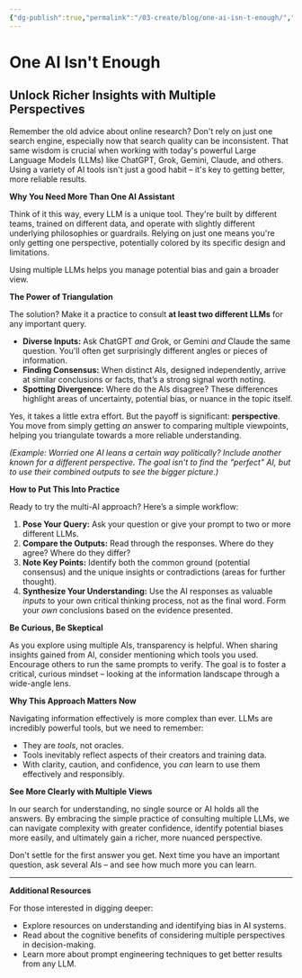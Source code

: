 ```yaml
---
{"dg-publish":true,"permalink":"/03-create/blog/one-ai-isn-t-enough/","title":"One AI Isn't Enough","tags":["ai","machine-learning","perspective"]}
---
```


# One AI Isn't Enough

## Unlock Richer Insights with Multiple Perspectives

Remember the old advice about online research? Don't rely on just one search engine, especially now that search quality can be inconsistent. That same wisdom is crucial when working with today's powerful Large Language Models (LLMs) like ChatGPT, Grok, Gemini, Claude, and others. Using a variety of AI tools isn't just a good habit – it's key to getting better, more reliable results.

**Why You Need More Than One AI Assistant**

Think of it this way, every LLM is a unique tool. They're built by different teams, trained on different data, and operate with slightly different underlying philosophies or guardrails. Relying on just one means you're only getting one perspective, potentially colored by its specific design and limitations.

Using multiple LLMs helps you manage potential bias and gain a broader view.

**The Power of Triangulation**

The solution? Make it a practice to consult **at least two different LLMs** for any important query.

- **Diverse Inputs:** Ask ChatGPT _and_ Grok, or Gemini _and_ Claude the same question. You'll often get surprisingly different angles or pieces of information.
- **Finding Consensus:** When distinct AIs, designed independently, arrive at similar conclusions or facts, that’s a strong signal worth noting.
- **Spotting Divergence:** Where do the AIs disagree? These differences highlight areas of uncertainty, potential bias, or nuance in the topic itself.

Yes, it takes a little extra effort. But the payoff is significant: **perspective**. You move from simply getting _an_ answer to comparing multiple viewpoints, helping you triangulate towards a more reliable understanding.

_(Example: Worried one AI leans a certain way politically? Include another known for a different perspective. The goal isn't to find the "perfect" AI, but to use their combined outputs to see the bigger picture.)_

**How to Put This Into Practice**

Ready to try the multi-AI approach? Here’s a simple workflow:

1. **Pose Your Query:** Ask your question or give your prompt to two or more different LLMs.
2. **Compare the Outputs:** Read through the responses. Where do they agree? Where do they differ?
3. **Note Key Points:** Identify both the common ground (potential consensus) and the unique insights or contradictions (areas for further thought).
4. **Synthesize Your Understanding:** Use the AI responses as valuable _inputs_ to your own critical thinking process, not as the final word. Form your _own_ conclusions based on the evidence presented.

**Be Curious, Be Skeptical**

As you explore using multiple AIs, transparency is helpful. When sharing insights gained from AI, consider mentioning which tools you used. Encourage others to run the same prompts to verify. The goal is to foster a critical, curious mindset – looking at the information landscape through a wide-angle lens.

**Why This Approach Matters Now**

Navigating information effectively is more complex than ever. LLMs are incredibly powerful tools, but we need to remember:

- They are _tools_, not oracles.
- Tools inevitably reflect aspects of their creators and training data.
- With clarity, caution, and confidence, you _can_ learn to use them effectively and responsibly.

**See More Clearly with Multiple Views**

In our search for understanding, no single source or AI holds all the answers. By embracing the simple practice of consulting multiple LLMs, we can navigate complexity with greater confidence, identify potential biases more easily, and ultimately gain a richer, more nuanced perspective.

Don't settle for the first answer you get. Next time you have an important question, ask several AIs – and see how much more you can learn.

---

**Additional Resources**

For those interested in digging deeper:

- Explore resources on understanding and identifying bias in AI systems.
- Read about the cognitive benefits of considering multiple perspectives in decision-making.
- Learn more about prompt engineering techniques to get better results from any LLM.